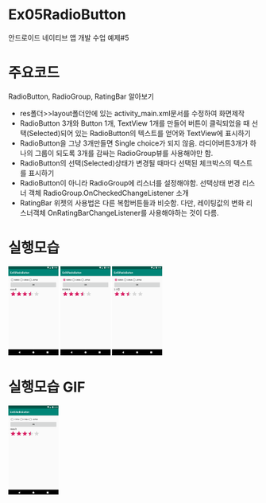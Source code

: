 # Ex05RadioButton
안드로이드 네이티브 앱 개발 수업 예제#5

# 주요코드
RadioButton, RadioGroup, RatingBar 알아보기

- res폴더>>layout폴더안에 있는 activity_main.xml문서를 수정하여 화면제작
- RadioButton 3개와 Button 1개, TextView 1개를 만들어 버튼이 클릭되었을 때 선택(Selected)되어 있는 RadioButton의 텍스트를 얻어와 TextView에 표시하기
- RadioButton을 그냥 3개만들면 Single choice가 되지 않음. 라디어버튼3개가 하나의 그룹이 되도록 3개를 감싸는 RadioGroup뷰를 사용해야만 함.
- RadioButton의 선택(Selected)상태가 변경될 때마다 선택된 체크박스의 텍스트를 표시하기
- RadioButton이 아니라 RadioGroup에 리스너를 설정해야함. 선택상태 변경 리스너 객체 RadioGroup.OnCheckedChangeListener 소개
- RatingBar 위젯의 사용법은 다른 복합버튼들과 비슷함. 다만, 레이팅값의 변화 리스너객체 OnRatingBarChangeListener를 사용해야하는 것이 다름.

# 실행모습
<div>
  <img src="device-2019-05-28-110601.png" width="20%"/>
  <img src="device-2019-05-28-110633.png" width="20%"/>
  <img src="device-2019-05-28-110648.png" width="20%"/>
</div>

# 실행모습 GIF
<div>
  <img src="GIF.gif" width="20%"/>
</div>
